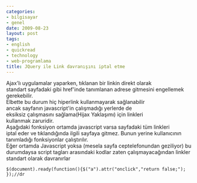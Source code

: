```yaml
---
categories:
- bilgisayar
- genel
date: 2009-08-23
layout: post
tags:
- english
- quickread
- technology
- web-programlama
title: JQuery ile Link davranışını iptal etme
---
```


Ajax'lı uygulamalar yaparken, tıklanan bir linkin direkt olarak  
standart sayfadaki gibi href'inde tanımlanan adrese gitmesini engellemek gerekebilir.  
Elbette bu durum hiç hiperlink kullanmayarak sağlanabilir  
ancak sayfanın javascript'in çalışmadığı yerlerde de  
eksiksiz çalışmasını sağlama(Hijax Yaklaşımı) için linkleri  
kullanmak zaruridir.  
Aşağıdaki fonksiyon ortamda javascript varsa sayfadaki tüm linkleri  
iptal eder ve tıklandığında ilgili sayfaya gitmez. Bunun yerine kullanıcının tanımladığı fonksiyonlar çalıştırılır.  
Eğer ortamda Javascript yoksa (mesela sayfa ceptelefonundan geziliyor) bu durumdaysa script tagları arasındaki kodlar zaten çalışmayacağından linkler standart olarak davranırlar  
  

```
$(document).ready(function(){$("a").attr("onclick","return false;"); });//dr
```
